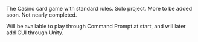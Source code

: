 The Casino card game with standard rules. Solo project. More to be added soon. Not nearly completed.

Will be available to play through Command Prompt at start, and will later add GUI through Unity.